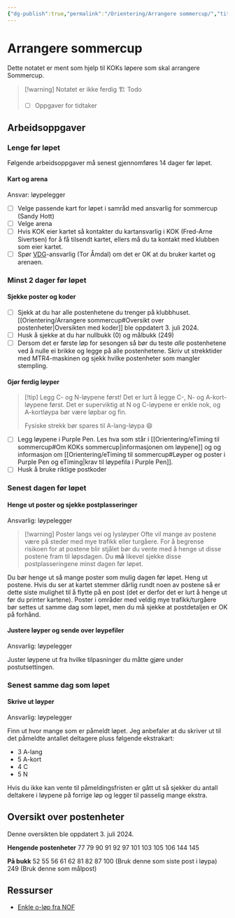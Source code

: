 ```yaml
---
{"dg-publish":true,"permalink":"/Orientering/Arrangere sommercup/","title":"Arrangere sommercup"}
---
```



# Arrangere sommercup




Dette notatet er ment som hjelp til KOKs løpere som skal arrangere Sommercup.

>[!warning] Notatet er ikke ferdig 🏗
>Todo
> - [ ] Oppgaver for tidtaker

## Arbeidsoppgaver
### Lenge før løpet
Følgende arbeidsoppgaver må senest gjennomføres 14 dager før løpet.

#### Kart og arena
Ansvar: løypelegger

- [ ] Velge passende kart for løpet i samråd med ansvarlig for sommercup (<span><span>Sandy Hott</span></span>)
- [ ] Velge arena
- [ ] Hvis KOK eier kartet så kontakter du kartansvarlig i KOK (<span><span>Fred-Arne Sivertsen</span></span>) for å få tilsendt kartet, ellers må du ta kontakt med klubben som eier kartet.
- [ ] Spør [VDG](https://www.orientering.no/next/page/arrangor)-ansvarlig (<span><span>Tor Åmdal</span></span>) om det er OK at du bruker kartet og arenaen.

### Minst 2 dager før løpet

#### Sjekke poster og koder
- [ ] Sjekk at du har alle postenhetene du trenger på klubbhuset. [[Orientering/Arrangere sommercup#Oversikt over postenheter\|Oversikten med koder]] ble oppdatert <span>3. juli 2024</span>.
- [ ] Husk å sjekke at du har nullbukk (0) og målbukk (249)
- [ ] Dersom det er første løp for sesongen så bør du teste *alle* postenhetene ved å nulle ei brikke og legge på alle postenhetene. Skriv ut strekktider med MTR4-maskinen og sjekk hvilke postenheter som mangler stempling.

#### Gjør ferdig løyper
>[!tip] Legg C- og N-løypene først!
>Det er lurt å legge C-, N- og A-kort-løypene først. Det er superviktig at N og C-løypene er enkle nok, og A-kortløypa bør være løpbar og fin. 
>
>Fysiske strekk bør spares til A-lang-løypa 😄

- [ ] Legg løypene i Purple Pen. Les hva som står i [[Orientering/eTiming til sommercup#Om KOKs sommercup\|informasjonen om løypene]] og og informasjon om [[Orientering/eTiming til sommercup#Løyper og poster i Purple Pen og eTiming\|krav til løypefila i Purple Pen]].
- [ ] Husk å bruke riktige postkoder

### Senest dagen før løpet
#### Henge ut poster og sjekke postplasseringer
Ansvarlig: løypelegger

>[!warning] Poster langs vei og lysløyper
>Ofte vil mange av postene være på steder med mye trafikk eller turgåere. For å begrense risikoen for at postene blir stjålet bør du vente med å henge ut disse postene fram til løpsdagen. Du **må** likevel sjekke disse postplasseringene minst dagen før løpet.

Du bør henge ut så mange poster som mulig dagen før løpet. 
Heng ut postene. Hvis du ser at kartet stemmer dårlig rundt noen av postene så er dette siste mulighet til å flytte på en post (det er derfor det er lurt å henge ut før du printer kartene). Poster i områder med veldig mye trafikk/turgåere bør settes ut samme dag som løpet, men du må sjekke at postdetaljen er OK på forhånd.

#### Justere løyper og sende over løypefiler
Ansvarlig: løypelegger

Juster løypene ut fra hvilke tilpasninger du måtte gjøre under postutsettingen. 

### Senest samme dag som løpet
#### Skrive ut løyper
Ansvarlig: løypelegger

Finn ut hvor mange som er påmeldt løpet. Jeg anbefaler at du skriver ut til det påmeldte antallet deltagere pluss følgende ekstrakart:
- 3 A-lang
- 5 A-kort
- 4 C
- 5 N

Hvis du ikke kan vente til påmeldingsfristen er gått ut så sjekker du antall deltakere i løypene på forrige løp og legger til passelig mange ekstra.

## Oversikt over postenheter
Denne oversikten ble oppdatert <span>3. juli 2024</span>.

**Hengende postenheter**
77 
79 
90
91
92
97
101
103
105
106
144
145

**På bukk**
52
55
56
61
62
81
82
87
100 (Bruk denne som siste post i løypa)
249 (Bruk denne som målpost)

## Ressurser
- [Enkle o-løp fra NOF](https://www.enkleoløp.no/)
